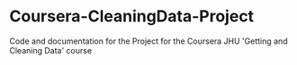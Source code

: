 # Coursera-CleaningData-Project
Code and documentation for the Project for the Coursera JHU 'Getting and Cleaning Data' course
